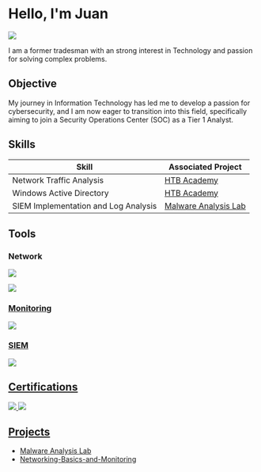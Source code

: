 # Hello, I'm Juan 
<a href="https://www.linkedin.com/in/juan-gamarro-50999a224/"><img src="https://img.shields.io/badge/-LinkedIn-0072b1?&style=for-the-badge&logo=linkedin&logoColor=white" /></a>


I am a former tradesman with an strong interest in Technology and passion for solving complex problems.

## Objective

My journey in Information Technology has led me to develop a passion for cybersecurity, and I am now eager to transition into this field, specifically aiming to join a Security Operations Center (SOC) as a Tier 1 Analyst.
## Skills

| Skill                                         | Associated Project         |
|-----------------------------------------------|----------------------------|
| Network Traffic Analysis          | <a href="https://academy.hackthebox.com/achievement/850718/81">HTB Academy</a>|
| Windows Active Directory | <a href="https://academy.hackthebox.com/achievement/850718/74">HTB Academy</a>|
| SIEM Implementation and Log Analysis         | <a href="https://github.com/gmarr0/Detection-Lab/blob/main/README.md">Malware Analysis Lab</a>|

## Tools

### Network
<div>
    <a href="https://www.wireshark.org/" /><img src="https://img.shields.io/badge/-WireShark-blue" />
</div>
        
<a href="https://nmap.org/" /><img src="https://img.shields.io/badge/-NMAP-purple" />
</div>

### Monitoring
<a href="https://learn.microsoft.com/en-us/sysinternals/downloads/sysmon" /><img src="https://img.shields.io/badge/-Sysmon-grey" />
</div>

### SIEM
<div>
    <a href="https://www.splunk.com/" /><img src="https://img.shields.io/badge/-Splunk-000000?&style=for-the-badge&logo=Splunk&logoColor=white" />

## Certifications
<div>
<a href="https://www.credly.com/badges/ae368cd9-54b2-4b45-87f9-57160170d4d1/public_url">
  <img src="https://img.shields.io/badge/CC%20Certified-black?style=for-the-badge&logo=ISC2" />
</a>
<a href="https://www.credly.com/badges/ff21da44-5f54-4708-ab91-f2a40dbf5472/public_url" /><img src="https://img.shields.io/badge/Google%20IT%20Support%20Professional-darkblue?style=for-the-badge&logo=Coursera" />

## Projects
- <a href="https://github.com/gmarr0/Detection-Lab/blob/main/README.md">Malware Analysis Lab</a>
- <a href="https://github.com/gmarr0/Networking-Basics-and-Monitoring/blob/main/README.md">Networking-Basics-and-Monitoring</a>
